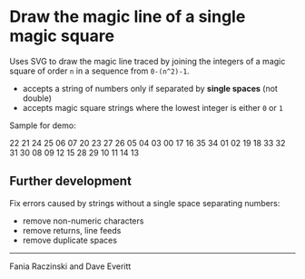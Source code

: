 # Draw the magic line of a single magic square

Uses SVG to draw the magic line traced by joining the integers of a magic square of order `n` in a sequence from `0-(n^2)-1`.

- accepts a string of numbers only if separated by **single spaces** (not double)
- accepts magic square strings where the lowest integer is either `0` or `1`

Sample for demo:

22 21 24 25 06 07 20 23 27 26 05 04 03 00 17 16 35 34 01 02 19 18 33 32 31 30 08 09 12 15 28 29 10 11 14 13

## Further development

Fix errors caused by strings without a single space separating numbers:

- remove non-numeric characters
- remove returns, line feeds
- remove duplicate spaces

---

Fania Raczinski and Dave Everitt
